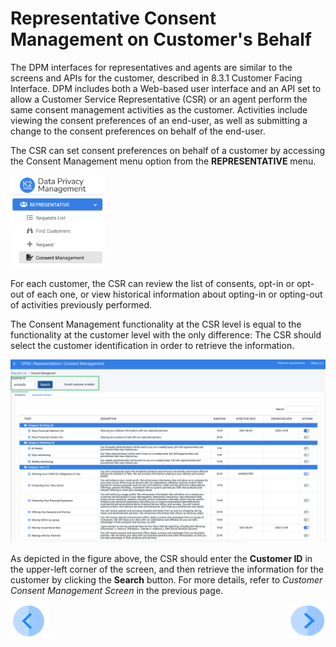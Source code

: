 # Representative Consent Management on Customer's Behalf

The DPM interfaces for representatives and agents are similar to the screens and APIs for the customer, described in 8.3.1 Customer Facing Interface. DPM includes both a Web-based user interface and an API set to allow a Customer Service Representative (CSR) or an agent perform the same consent management activities as the customer. Activities include viewing the consent preferences of an end-user, as well as submitting a change to the consent preferences on behalf of the end-user.

The CSR can set consent preferences on behalf of a customer by accessing the Consent Management menu option from the <b>REPRESENTATIVE</b> menu.

 <img src="../images/Figure_68_Consent_Management_At_Representative_Menu.png" width="30%" height="30%">


For each customer, the CSR can review the list of consents, opt-in or opt-out of each one, or view historical information about opting-in or opting-out of activities previously performed.

The Consent Management functionality at the CSR level is equal to the functionality at the customer level with the only difference: The CSR should select the customer identification in order to retrieve the information.

 ![image](/articles/DPM/images/Figure_74_Consent_Management_Rep__CustID.png)

As depicted in the figure above, the CSR should enter the <b>Customer ID</b> in the upper-left corner of the screen, and then retrieve the information for the customer by clicking the <b>Search</b> button. For more details, refer to <i>Customer Consent Management Screen</i> in the previous page. 

[![Previous](/articles/DPM/images/Previous.png)](/articles/DPM/08_Consent_Management/06_Customer_Consent_Management_Screen.md)[<img align="right" width="60" height="54" src="/articles/DPM/images/Next.png">](/articles/DPM/08_Consent_Management/08_Consent_Repository_History_Audit.md)
